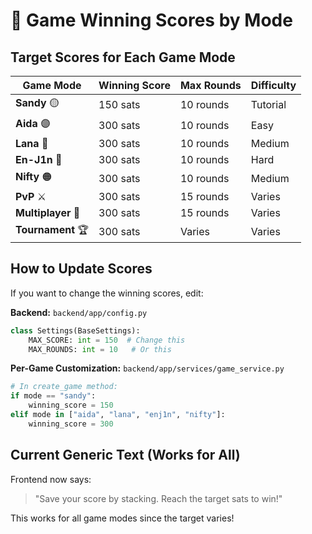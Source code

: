# 🎯 Game Winning Scores by Mode

## Target Scores for Each Game Mode

| Game Mode | Winning Score | Max Rounds | Difficulty |
|-----------|--------------|------------|------------|
| **Sandy** 🟡 | 150 sats | 10 rounds | Tutorial |
| **Aida** 🟣 | 300 sats | 10 rounds | Easy |
| **Lana** 🔵 | 300 sats | 10 rounds | Medium |
| **En-J1n** 🔴 | 300 sats | 10 rounds | Hard |
| **Nifty** 🟠 | 300 sats | 10 rounds | Medium |
| **PvP** ⚔️ | 300 sats | 15 rounds | Varies |
| **Multiplayer** 👥 | 300 sats | 15 rounds | Varies |
| **Tournament** 🏆 | 300 sats | Varies | Varies |

## How to Update Scores

If you want to change the winning scores, edit:

**Backend:** `backend/app/config.py`
```python
class Settings(BaseSettings):
    MAX_SCORE: int = 150  # Change this
    MAX_ROUNDS: int = 10   # Or this
```

**Per-Game Customization:** `backend/app/services/game_service.py`
```python
# In create_game method:
if mode == "sandy":
    winning_score = 150
elif mode in ["aida", "lana", "enj1n", "nifty"]:
    winning_score = 300
```

## Current Generic Text (Works for All)

Frontend now says:
> "Save your score by stacking. Reach the target sats to win!"

This works for all game modes since the target varies!



